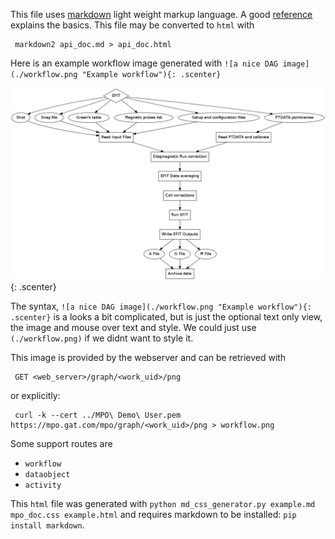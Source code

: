 This file uses [markdown](http://en.wikipedia.org/wiki/Markdown) light weight markup language. A good
[reference](https://daringfireball.net/projects/markdown/basics) explains the basics. This file may be
converted to `html` with

     markdown2 api_doc.md > api_doc.html

Here is an example workflow image generated with `![a nice DAG image](./workflow.png "Example workflow"){: .scenter}`

![a nice DAG image](./workflow.png "Example workflow"){: .scenter}

The syntax, `![a nice DAG image](./workflow.png "Example workflow"){: .scenter}` is a looks a bit complicated,
but is just the optional text only view, the image and mouse over text and style. We could just use 
`(./workflow.png)` if we didnt want to style it.

This image is provided by the webserver and can be retrieved with

     GET <web_server>/graph/<work_uid>/png

or explicitly:

     curl -k --cert ../MPO\ Demo\ User.pem https://mpo.gat.com/mpo/graph/<work_uid>/png > workflow.png


Some support routes are

* `workflow`
* `dataobject`
* `activity`

This `html` file was generated with `python md_css_generator.py example.md mpo_doc.css example.html` and
requires markdown to be installed: `pip install markdown`.
